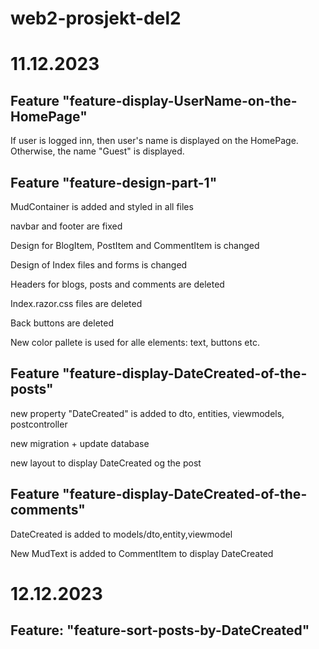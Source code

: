 # web2-prosjekt-del2

# 11.12.2023
## Feature "feature-display-UserName-on-the-HomePage"
If user is logged inn, then user's name is displayed on the HomePage.  
Otherwise, the name "Guest" is displayed.

## Feature "feature-design-part-1"
MudContainer is added and styled in all files

navbar and footer are fixed

Design for BlogItem, PostItem and CommentItem is changed

Design of Index files and forms is changed

Headers for blogs, posts and comments are deleted

Index.razor.css files are deleted

Back buttons are deleted

New color pallete is used for alle elements: text, buttons etc.

## Feature "feature-display-DateCreated-of-the-posts"
new property "DateCreated" is added to dto, entities, viewmodels, postcontroller

new migration + update database

new layout to display DateCreated og the post

## Feature "feature-display-DateCreated-of-the-comments"

DateCreated is added to models/dto,entity,viewmodel

New MudText is added to CommentItem to display DateCreated

# 12.12.2023

## Feature: "feature-sort-posts-by-DateCreated"